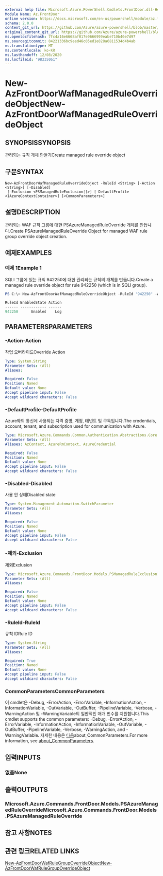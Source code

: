 ```yaml
---
external help file: Microsoft.Azure.PowerShell.Cmdlets.FrontDoor.dll-Help.xml
Module Name: Az.FrontDoor
online version: https://docs.microsoft.com/en-us/powershell/module/az.frontdoor/new-azfrontdoorwafmanagedruleoverrideobject
schema: 2.0.0
content_git_url: https://github.com/Azure/azure-powershell/blob/master/src/FrontDoor/FrontDoor/help/New-AzFrontDoorWafManagedRuleOverrideObject.md
original_content_git_url: https://github.com/Azure/azure-powershell/blob/master/src/FrontDoor/FrontDoor/help/New-AzFrontDoorWafManagedRuleOverrideObject.md
ms.openlocfilehash: 7fc4a16e6668af017e9666999eabe710b40e7d97
ms.sourcegitcommit: 04221336bc9eed46c05ed1e828a6811534d4b4ab
ms.translationtype: MT
ms.contentlocale: ko-KR
ms.lasthandoff: 12/08/2020
ms.locfileid: "98335061"
---
```

# <span data-ttu-id="532f2-101">New-AzFrontDoorWafManagedRuleOverrideObject</span><span class="sxs-lookup"><span data-stu-id="532f2-101">New-AzFrontDoorWafManagedRuleOverrideObject</span></span>

## <span data-ttu-id="532f2-102">SYNOPSIS</span><span class="sxs-lookup"><span data-stu-id="532f2-102">SYNOPSIS</span></span>
<span data-ttu-id="532f2-103">관리되는 규칙 개체 만들기</span><span class="sxs-lookup"><span data-stu-id="532f2-103">Create managed rule override object</span></span>

## <span data-ttu-id="532f2-104">구문</span><span class="sxs-lookup"><span data-stu-id="532f2-104">SYNTAX</span></span>

```
New-AzFrontDoorWafManagedRuleOverrideObject -RuleId <String> [-Action <String>] [-Disabled]
 [-Exclusion <PSManagedRuleExclusion[]>] [-DefaultProfile <IAzureContextContainer>] [<CommonParameters>]
```

## <span data-ttu-id="532f2-105">설명</span><span class="sxs-lookup"><span data-stu-id="532f2-105">DESCRIPTION</span></span>
<span data-ttu-id="532f2-106">관리되는 WAF 규칙 그룹에 대한 PSAzureManagedRuleOverride 개체를 만듭니다.</span><span class="sxs-lookup"><span data-stu-id="532f2-106">Create PSAzureManagedRuleOverride Object for managed WAF rule group override object creation.</span></span>

## <span data-ttu-id="532f2-107">예제</span><span class="sxs-lookup"><span data-stu-id="532f2-107">EXAMPLES</span></span>

### <span data-ttu-id="532f2-108">예제 1</span><span class="sxs-lookup"><span data-stu-id="532f2-108">Example 1</span></span>
<span data-ttu-id="532f2-109">SQLI 그룹에 있는 규칙 942250에 대한 관리되는 규칙의 개체를 만듭니다.</span><span class="sxs-lookup"><span data-stu-id="532f2-109">Create a managed rule override object for rule 942250 (which is in SQLI group).</span></span>

```powershell
PS C:\> New-AzFrontDoorWafManagedRuleOverrideObject -RuleId "942250" -Action Log

RuleId EnabledState Action
------ ------------ ------
942250      Enabled    Log
```

## <span data-ttu-id="532f2-110">PARAMETERS</span><span class="sxs-lookup"><span data-stu-id="532f2-110">PARAMETERS</span></span>

### <span data-ttu-id="532f2-111">-Action</span><span class="sxs-lookup"><span data-stu-id="532f2-111">-Action</span></span>
<span data-ttu-id="532f2-112">작업 오버라이드</span><span class="sxs-lookup"><span data-stu-id="532f2-112">Override Action</span></span>

```yaml
Type: System.String
Parameter Sets: (All)
Aliases:

Required: False
Position: Named
Default value: None
Accept pipeline input: False
Accept wildcard characters: False
```

### <span data-ttu-id="532f2-113">-DefaultProfile</span><span class="sxs-lookup"><span data-stu-id="532f2-113">-DefaultProfile</span></span>
<span data-ttu-id="532f2-114">Azure와의 통신에 사용되는 자격 증명, 계정, 테넌트 및 구독입니다.</span><span class="sxs-lookup"><span data-stu-id="532f2-114">The credentials, account, tenant, and subscription used for communication with Azure.</span></span>

```yaml
Type: Microsoft.Azure.Commands.Common.Authentication.Abstractions.Core.IAzureContextContainer
Parameter Sets: (All)
Aliases: AzContext, AzureRmContext, AzureCredential

Required: False
Position: Named
Default value: None
Accept pipeline input: False
Accept wildcard characters: False
```

### <span data-ttu-id="532f2-115">-Disabled</span><span class="sxs-lookup"><span data-stu-id="532f2-115">-Disabled</span></span>
<span data-ttu-id="532f2-116">사용 안 상태</span><span class="sxs-lookup"><span data-stu-id="532f2-116">Disabled state</span></span>

```yaml
Type: System.Management.Automation.SwitchParameter
Parameter Sets: (All)
Aliases:

Required: False
Position: Named
Default value: None
Accept pipeline input: False
Accept wildcard characters: False
```

### <span data-ttu-id="532f2-117">-제외</span><span class="sxs-lookup"><span data-stu-id="532f2-117">-Exclusion</span></span>
<span data-ttu-id="532f2-118">제외</span><span class="sxs-lookup"><span data-stu-id="532f2-118">Exclusion</span></span>

```yaml
Type: Microsoft.Azure.Commands.FrontDoor.Models.PSManagedRuleExclusion[]
Parameter Sets: (All)
Aliases:

Required: False
Position: Named
Default value: None
Accept pipeline input: False
Accept wildcard characters: False
```

### <span data-ttu-id="532f2-119">-RuleId</span><span class="sxs-lookup"><span data-stu-id="532f2-119">-RuleId</span></span>
<span data-ttu-id="532f2-120">규칙 ID</span><span class="sxs-lookup"><span data-stu-id="532f2-120">Rule ID</span></span>

```yaml
Type: System.String
Parameter Sets: (All)
Aliases:

Required: True
Position: Named
Default value: None
Accept pipeline input: False
Accept wildcard characters: False
```

### <span data-ttu-id="532f2-121">CommonParameters</span><span class="sxs-lookup"><span data-stu-id="532f2-121">CommonParameters</span></span>
<span data-ttu-id="532f2-122">이 cmdlet은 -Debug, -ErrorAction, -ErrorVariable, -InformationAction, -InformationVariable, -OutVariable, -OutBuffer, -PipelineVariable, -Verbose, -WarningAction 및 -WarningVariable의 일반적인 매개 변수를 지원합니다.</span><span class="sxs-lookup"><span data-stu-id="532f2-122">This cmdlet supports the common parameters: -Debug, -ErrorAction, -ErrorVariable, -InformationAction, -InformationVariable, -OutVariable, -OutBuffer, -PipelineVariable, -Verbose, -WarningAction, and -WarningVariable.</span></span> <span data-ttu-id="532f2-123">자세한 내용은 [다음](http://go.microsoft.com/fwlink/?LinkID=113216)about_CommonParameters.</span><span class="sxs-lookup"><span data-stu-id="532f2-123">For more information, see [about_CommonParameters](http://go.microsoft.com/fwlink/?LinkID=113216).</span></span>

## <span data-ttu-id="532f2-124">입력</span><span class="sxs-lookup"><span data-stu-id="532f2-124">INPUTS</span></span>

### <span data-ttu-id="532f2-125">없음</span><span class="sxs-lookup"><span data-stu-id="532f2-125">None</span></span>

## <span data-ttu-id="532f2-126">출력</span><span class="sxs-lookup"><span data-stu-id="532f2-126">OUTPUTS</span></span>

### <span data-ttu-id="532f2-127">Microsoft.Azure.Commands.FrontDoor.Models.PSAzureManagedRuleOverride</span><span class="sxs-lookup"><span data-stu-id="532f2-127">Microsoft.Azure.Commands.FrontDoor.Models.PSAzureManagedRuleOverride</span></span>

## <span data-ttu-id="532f2-128">참고 사항</span><span class="sxs-lookup"><span data-stu-id="532f2-128">NOTES</span></span>

## <span data-ttu-id="532f2-129">관련 링크</span><span class="sxs-lookup"><span data-stu-id="532f2-129">RELATED LINKS</span></span>

[<span data-ttu-id="532f2-130">New-AzFrontDoorWafRuleGroupOverrideObject</span><span class="sxs-lookup"><span data-stu-id="532f2-130">New-AzFrontDoorWafRuleGroupOverrideObject</span></span>](./New-AzFrontDoorWafRuleGroupOverrideObject.md)